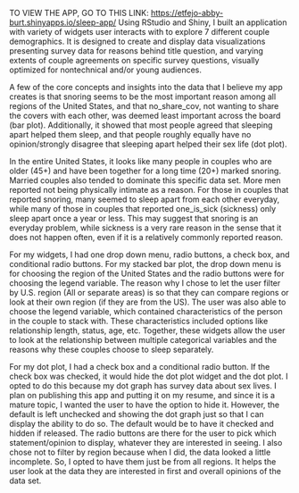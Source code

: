 TO VIEW THE APP, GO TO THIS LINK: https://etfejo-abby-burt.shinyapps.io/sleep-app/ 
Using RStudio and Shiny, I built an application with variety of widgets user interacts with to explore 7 different couple demographics. 
It is designed to create and display data visualizations presenting survey data for reasons behind title question, and varying extents of couple agreements on specific survey questions, visually optimized for nontechnical and/or young audiences. 


A few of the core concepts and insights into the data that I believe my app creates is that snoring seems to be the most important reason among all regions of the United States, and that no_share_cov, not wanting to share the covers with each other, was deemed least important across the board (bar plot). Additionally, it showed that most people agreed that sleeping apart helped them sleep, and that people roughly equally have no opinion/strongly disagree that sleeping apart helped their sex life (dot plot).

In the entire United States, it looks like many people in couples who are older (45+) and have been together for a long time (20+) marked snoring. Married couples also tended to dominate this specific data set. More men reported not being physically intimate as a reason. For those in couples that reported snoring, many seemed to sleep apart from each other everyday, while many of those in couples that reported one_is_sick (sickness) only sleep apart once a year or less. This may suggest that snoring is an everyday problem, while sickness is a very rare reason in the sense that it does not happen often, even if it is a relatively commonly reported reason.

For my widgets, I had one drop down menu, radio buttons, a check box, and conditional radio buttons. For my stacked bar plot, the drop down menu is for choosing the region of the United States and the radio buttons were for choosing the legend variable. The reason why I chose to let the user filter by U.S. region (All or separate areas) is so that they can compare regions or look at their own region (if they are from the US). The user was also able to choose the legend variable, which contained characteristics of the person in the couple to stack with. These characteristics included options like relationship length, status, age, etc. Together, these widgets allow the user to look at the relationship between multiple categorical variables and the reasons why these couples choose to sleep separately.

For my dot plot, I had a check box and a conditional radio button. If the check box was checked, it would hide the dot plot widget and the dot plot. I opted to do this because my dot graph has survey data about sex lives. I plan on publishing this app and putting it on my resume, and since it is a mature topic, I wanted the user to have the option to hide it. However, the default is left unchecked and showing the dot graph just so that I can display the ability to do so. The default would be to have it checked and hidden if released. The radio buttons are there for the user to pick which statement/opinion to display, whatever they are interested in seeing. I also chose not to filter by region because when I did, the data looked a little incomplete. So, I opted to have them just be from all regions. It helps the user look at the data they are interested in first and overall opinions of the data set.
